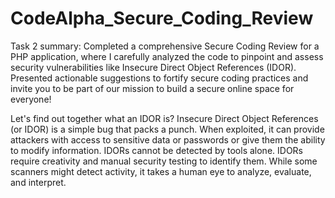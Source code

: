 # CodeAlpha_Secure_Coding_Review
Task 2 summary: Completed a comprehensive Secure Coding Review for a PHP application, where I carefully analyzed the code to pinpoint and assess security vulnerabilities like Insecure Direct Object References (IDOR). Presented actionable suggestions to fortify secure coding practices and invite you to be part of our mission to build a secure online space for everyone!

Let's find out together what an IDOR is?
Insecure Direct Object References (or IDOR) is a simple bug that packs a punch. When exploited, it can provide attackers with access to sensitive data or passwords or give them the ability to modify information. IDORs cannot be detected by tools alone. IDORs require creativity and manual security testing to identify them. While some scanners might detect activity, it takes a human eye to analyze, evaluate, and interpret.
